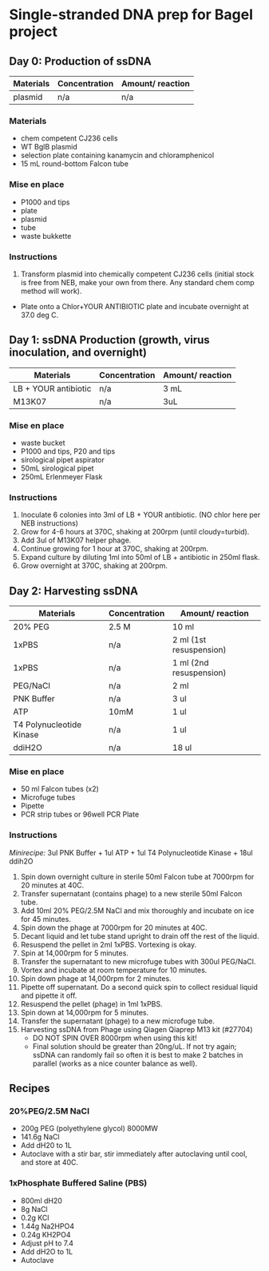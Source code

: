 # Single-stranded DNA prep for Bagel project 

## Day 0: Production of ssDNA

Materials | Concentration | Amount/ reaction
--------- | ------------- | ----------------
plasmid   |     n/a       |       n/a       

### Materials 

+ chem competent CJ236 cells 
+ WT BglB plasmid 
+ selection plate containing kanamycin and chloramphenicol 
+ 15 mL round-bottom Falcon tube 

### Mise en place 

+ P1000 and tips 
+ plate
+ plasmid 
+ tube 
+ waste bukkette 

### Instructions

1. Transform plasmid into chemically competent CJ236 cells (initial stock is free from NEB, make your own from there.  Any standard chem comp method will work).
  * Plate onto a Chlor+YOUR ANTIBIOTIC plate and incubate overnight at 37.0 deg C.


## Day 1: ssDNA Production (growth, virus inoculation, and overnight) 

Materials | Concentration | Amount/ reaction
--------- | ------------- | ----------------
LB + YOUR antibiotic  |     n/a       |       3 mL
M13K07    |     n/a       |       3uL


### Mise en place 

+ waste bucket
+ P1000 and tips, P20 and tips
+ sirological pipet aspirator
+ 50mL sirological pipet
+ 250mL Erlenmeyer Flask

### Instructions
1. Inoculate 6 colonies into 3ml of LB + YOUR antibiotic. (NO chlor here per NEB instructions)
2. Grow for 4-6 hours at 370C, shaking at 200rpm (until cloudy=turbid).
3. Add 3ul of M13K07 helper phage.
4. Continue growing for 1 hour at 370C, shaking at 200rpm.
5. Expand culture by diluting 1ml into 50ml of LB + antibiotic in 250ml flask.
6. Grow overnight at 370C, shaking at 200rpm.


## Day 2: Harvesting ssDNA 

Materials | Concentration | Amount/ reaction
--------- | ------------- | ----------------
20% PEG   |     2.5 M      |       10 ml
1xPBS      |     n/a       |       2 ml (1st resuspension)
1xPBS     |     n/a       |       1 ml (2nd resuspension)
PEG/NaCl  |   n/a         |       2 ml
PNK Buffer  |     n/a     |       3 ul
ATP       |     10mM      |       1 ul
T4 Polynucleotide Kinase  |       n/a     |     1 ul
ddiH2O    |     n/a       |       18 ul


### Mise en place 

+ 50 ml Falcon tubes (x2)
+ Microfuge tubes
+ Pipette
+ PCR strip tubes or 96well PCR Plate

### Instructions

*Minirecipe:* 3ul PNK Buffer + 1ul ATP + 1ul T4 Polynucleotide Kinase + 18ul ddih2O

1. Spin down overnight culture in sterile 50ml Falcon tube at 7000rpm for 20 minutes at 40C.
2. Transfer supernatant (contains phage) to a new sterile 50ml Falcon tube. 
3. Add 10ml 20% PEG/2.5M NaCl and mix thoroughly and incubate on ice for 45 minutes.
4. Spin down the phage at 7000rpm for 20 minutes at 40C.
5. Decant liquid and let tube stand upright to drain off the rest of the liquid. 
6. Resuspend the pellet in 2ml 1xPBS. Vortexing is okay.
7. Spin at 14,000rpm for 5 minutes.
8. Transfer the supernatant to new microfuge tubes with 300ul PEG/NaCl.
9. Vortex and incubate at room temperature for 10 minutes. 
10. Spin down phage at 14,000rpm for 2 minutes. 
11. Pipette off supernatant. Do a second quick spin to collect residual liquid and pipette it off.
12. Resuspend the pellet (phage) in 1ml 1xPBS.
13. Spin down at 14,000rpm for 5 minutes.
14. Transfer the supernatant (phage) to a new microfuge tube.
15. Harvesting ssDNA from Phage using Qiagen Qiaprep M13 kit (#27704)
    * DO NOT SPIN OVER 8000rpm when using this kit!
    * Final solution should be greater than 20ng/uL.  If not try again; ssDNA can randomly fail so often it is best to make 2 batches in parallel (works as a nice counter balance as well).



## Recipes

### 20%PEG/2.5M NaCl

+ 200g PEG (polyethylene glycol) 8000MW
+ 141.6g NaCl
+ Add dH20 to 1L
+ Autoclave with a stir bar, stir immediately after autoclaving until cool, and store at 40C.


### 1xPhosphate Buffered Saline (PBS)

+ 800ml dH20
+ 8g NaCl
+ 0.2g KCl
+ 1.44g Na2HPO4
+ 0.24g KH2PO4
+ Adjust pH to 7.4
+ Add dH2O to 1L
+ Autoclave



